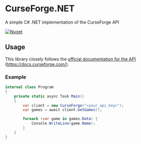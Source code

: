 # CurseForge.NET

A simple C# .NET implementation of the CurseForge API

[![Nuget](https://img.shields.io/nuget/v/CurseForge.NET)](https://www.nuget.org/packages/CurseForge.NET/)

## Usage
This library closely follows the [official documentation for the API](https://docs.curseforge.com/) (https://docs.curseforge.com/).

### Example
```cs
internal class Program
{
    private static async Task Main()
    {
        var client = new CurseForge("<your_api_key>");
        var games = await client.GetGames();

        foreach (var game in games.Data) {
            Console.WriteLine(game.Name);
        }
    }
}
```

